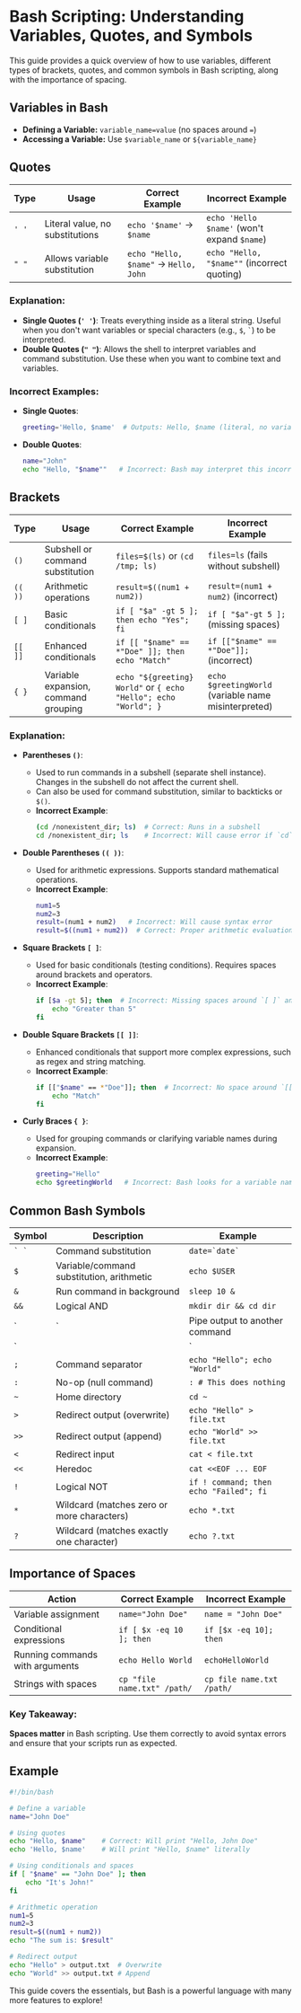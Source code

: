 
# Bash Scripting: Understanding Variables, Quotes, and Symbols

This guide provides a quick overview of how to use variables, different types of brackets, quotes, and common symbols in Bash scripting, along with the importance of spacing.

## Variables in Bash

- **Defining a Variable:** `variable_name=value` (no spaces around `=`)
- **Accessing a Variable:** Use `$variable_name` or `${variable_name}`

## Quotes

| Type   | Usage                                | Correct Example                           | Incorrect Example            |
|--------|-------------------------------------|-------------------------------------------|------------------------------|
| `' '`  | Literal value, no substitutions     | `echo '$name'` → `$name`                  | `echo 'Hello $name'` (won't expand `$name`) |
| `" "`  | Allows variable substitution        | `echo "Hello, $name"` → `Hello, John`     | `echo "Hello, "$name""` (incorrect quoting) |

### Explanation:
- **Single Quotes (`' '`)**: Treats everything inside as a literal string. Useful when you don't want variables or special characters (e.g., `$`, `` ` ``) to be interpreted.
- **Double Quotes (`" "`)**: Allows the shell to interpret variables and command substitution. Use these when you want to combine text and variables.

### Incorrect Examples:
- **Single Quotes**: 
  ```bash
  greeting='Hello, $name'  # Outputs: Hello, $name (literal, no variable expansion)
  ```
- **Double Quotes**:
  ```bash
  name="John"
  echo "Hello, "$name""   # Incorrect: Bash may interpret this incorrectly, causing errors
  ```

## Brackets

| Type     | Usage                                    | Correct Example                                  | Incorrect Example                    |
|----------|-----------------------------------------|--------------------------------------------------|-------------------------------------|
| `()`     | Subshell or command substitution        | `files=$(ls)` or `(cd /tmp; ls)`                 | `files=ls` (fails without subshell) |
| `(( ))`  | Arithmetic operations                   | `result=$((num1 + num2))`                        | `result=(num1 + num2)` (incorrect)  |
| `[ ]`    | Basic conditionals                      | `if [ "$a" -gt 5 ]; then echo "Yes"; fi`         | `if [ "$a"-gt 5 ];` (missing spaces)|
| `[[ ]]`  | Enhanced conditionals                   | `if [[ "$name" == *"Doe" ]]; then echo "Match"`  | `if [["$name" == *"Doe"]];` (incorrect)|
| `{ }`    | Variable expansion, command grouping    | `echo "${greeting} World"` or `{ echo "Hello"; echo "World"; }` | `echo $greetingWorld` (variable name misinterpreted) |

### Explanation:
- **Parentheses `()`**:
  - Used to run commands in a subshell (separate shell instance). Changes in the subshell do not affect the current shell.
  - Can also be used for command substitution, similar to backticks or `$()`.
  - **Incorrect Example**: 
    ```bash
    (cd /nonexistent_dir; ls)  # Correct: Runs in a subshell
    cd /nonexistent_dir; ls    # Incorrect: Will cause error if `cd` fails, affecting subsequent commands
    ```
  
- **Double Parentheses `(( ))`**:
  - Used for arithmetic expressions. Supports standard mathematical operations.
  - **Incorrect Example**:
    ```bash
    num1=5
    num2=3
    result=(num1 + num2)   # Incorrect: Will cause syntax error
    result=$((num1 + num2))  # Correct: Proper arithmetic evaluation
    ```

- **Square Brackets `[ ]`**:
  - Used for basic conditionals (testing conditions). Requires spaces around brackets and operators.
  - **Incorrect Example**:
    ```bash
    if [$a -gt 5]; then  # Incorrect: Missing spaces around `[ ]` and operators
        echo "Greater than 5"
    fi
    ```

- **Double Square Brackets `[[ ]]`**:
  - Enhanced conditionals that support more complex expressions, such as regex and string matching.
  - **Incorrect Example**:
    ```bash
    if [["$name" == *"Doe"]]; then  # Incorrect: No space around `[[ ]]` and operators
        echo "Match"
    fi
    ```

- **Curly Braces `{ }`**:
  - Used for grouping commands or clarifying variable names during expansion.
  - **Incorrect Example**:
    ```bash
    greeting="Hello"
    echo $greetingWorld   # Incorrect: Bash looks for a variable named `greetingWorld`
    ```

## Common Bash Symbols

| Symbol       | Description                                     | Example                                   |
|--------------|-------------------------------------------------|-------------------------------------------|
| `` ` ` ``    | Command substitution                            | ``date=`date` ``                          |
| `$`          | Variable/command substitution, arithmetic       | `echo $USER`                              |
| `&`          | Run command in background                       | `sleep 10 &`                              |
| `&&`         | Logical AND                                     | `mkdir dir && cd dir`                     |
| `|`          | Pipe output to another command                  | `ls -l | grep "txt"`                      |
| `||`         | Logical OR                                      | `cd /dir || echo "Failed"`                |
| `;`          | Command separator                               | `echo "Hello"; echo "World"`              |
| `:`          | No-op (null command)                            | `: # This does nothing`                   |
| `~`          | Home directory                                  | `cd ~`                                    |
| `>`          | Redirect output (overwrite)                     | `echo "Hello" > file.txt`                 |
| `>>`         | Redirect output (append)                        | `echo "World" >> file.txt`                |
| `<`          | Redirect input                                  | `cat < file.txt`                          |
| `<<`         | Heredoc                                         | `cat <<EOF ... EOF`                       |
| `!`          | Logical NOT                                     | `if ! command; then echo "Failed"; fi`    |
| `*`          | Wildcard (matches zero or more characters)      | `echo *.txt`                              |
| `?`          | Wildcard (matches exactly one character)        | `echo ?.txt`                              |

## Importance of Spaces

| Action                          | Correct Example                | Incorrect Example         |
|---------------------------------|--------------------------------|---------------------------|
| Variable assignment             | `name="John Doe"`              | `name = "John Doe"`       |
| Conditional expressions         | `if [ $x -eq 10 ]; then`       | `if [$x -eq 10]; then`    |
| Running commands with arguments | `echo Hello World`             | `echoHelloWorld`          |
| Strings with spaces             | `cp "file name.txt" /path/`    | `cp file name.txt /path/` |

### Key Takeaway:
**Spaces matter** in Bash scripting. Use them correctly to avoid syntax errors and ensure that your scripts run as expected.

## Example

```bash
#!/bin/bash

# Define a variable
name="John Doe"

# Using quotes
echo "Hello, $name"    # Correct: Will print "Hello, John Doe"
echo 'Hello, $name'    # Will print "Hello, $name" literally

# Using conditionals and spaces
if [ "$name" == "John Doe" ]; then
    echo "It's John!"
fi

# Arithmetic operation
num1=5
num2=3
result=$((num1 + num2))
echo "The sum is: $result"

# Redirect output
echo "Hello" > output.txt  # Overwrite
echo "World" >> output.txt # Append
```

This guide covers the essentials, but Bash is a powerful language with many more features to explore!
